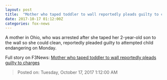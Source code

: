 ```yaml
---
layout: post
title:  "Mother who taped toddler to wall reportedly pleads guilty to charges"
date: 2017-10-17 01:12:00Z
categories: fox-news
---
```


A mother in Ohio, who was arrested after she taped her 2-year-old son to the wall so she could clean, reportedly pleaded guilty to attempted child endangering on Monday.


Full story on F3News: [Mother who taped toddler to wall reportedly pleads guilty to charges](http://www.f3nws.com/n/SXDxMH)

> Posted on: Tuesday, October 17, 2017 1:12:00 AM
